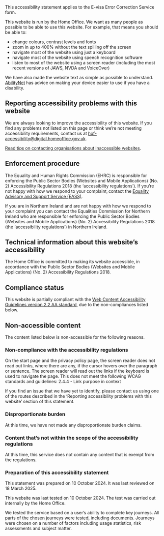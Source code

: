 This accessibility statement applies to the E-visa Error Correction Service form.

This website is run by the Home Office. We want as many people as possible to be able to use this website. For example, that means you should be able to:

- change colours, contrast levels and fonts
- zoom in up to 400% without the text spilling off the screen
- navigate most of the website using just a keyboard
- navigate most of the website using speech recognition software
- listen to most of the website using a screen reader (including the most recent versions of JAWS, NVDA and VoiceOver)

We have also made the website text as simple as possible to understand. [AbilityNet](https://mcmw.abilitynet.org.uk) has advice on making your device easier to use if you have a disability.

## Reporting accessibility problems with this website

We are always looking to improve the accessibility of this website. If you find any problems not listed on this page or think we’re not meeting accessibility requirements, contact us at hof-accessibility@digital.homeoffice.gov.uk.

[Read tips on contacting organisations about inaccessible websites](https://www.w3.org/WAI/teach-advocate/contact-inaccessible-websites).

## Enforcement procedure

The Equality and Human Rights Commission (EHRC) is responsible for enforcing the Public Sector Bodies (Websites and Mobile Applications) (No. 2) Accessibility Regulations 2018 (the ‘accessibility regulations’). If you’re not happy with how we respond to your complaint, contact the [Equality Advisory and Support Service (EASS)](https://www.equalityadvisoryservice.com).

If you are in Northern Ireland and are not happy with how we respond to your complaint you can contact the Equalities Commission for Northern Ireland who are responsible for enforcing the Public Sector Bodies (Websites and Mobile Applications) (No. 2) Accessibility Regulations 2018 (the ‘accessibility regulations’) in Northern Ireland.

## Technical information about this website’s accessibility

The Home Office is committed to making its website accessible, in accordance with the Public Sector Bodies (Websites and Mobile Applications) (No. 2) Accessibility Regulations 2018.

## Compliance status

This website is partially compliant with the [Web Content Accessibility Guidelines version 2.2 AA standard](https://www.w3.org/TR/WCAG22), due to the non-compliances listed below.

## Non-accessible content

The content listed below is non-accessible for the following reasons.

### Non-compliance with the accessibility regulations

On the start page and the privacy policy page, the screen reader does not read out links, where there are any, if the cursor hovers over the paragraph or sentence. The screen reader will read out the links if the keyboard is used to navigate the page. This does not meet the following WCAG standards and guidelines:
2.4.4 - Link purpose in context

If you find an issue that we have yet to identify, please contact us using one of the routes described in the ‘Reporting accessibility problems with this website’ section of this statement.

### Disproportionate burden

At this time, we have not made any disproportionate burden claims.

### Content that’s not within the scope of the accessibility regulations

At this time, this service does not contain any content that is exempt from the regulations.

### Preparation of this accessibility statement

This statement was prepared on 10 October 2024. It was last reviewed on 18 March 2025.

This website was last tested on 10 October 2024. The test was carried out internally by the Home Office.

We tested the service based on a user’s ability to complete key journeys. All parts of the chosen journeys were tested, including documents. Journeys were chosen on a number of factors including usage statistics, risk assessments and subject matter.
